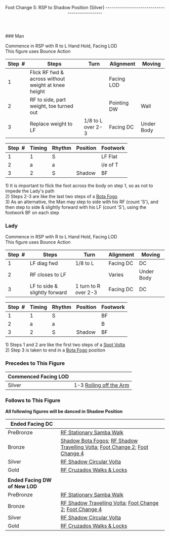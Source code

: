 <header>Foot Change 5: RSP to Shadow Position (Silver)
----------------------------------------------

 </header>### Man

Commence in RSP with R to L Hand Hold, Facing LOD  
 This figure uses Bounce Action

 | **Step<span style="color:white">\_</span>\#** | **Steps** | **Turn** | **Alignment** | **Moving** |
|---|---|---|---|---|
| 1 | Flick RF fwd &amp; across without weight at knee height |  | Facing LOD |  |
| 2 | RF to side, part weight, toe turned out |  | Pointing DW | Wall |
| 3 | Replace weight to LF | 1/8 to L over 2-3 | Facing DC | Under Body |

 | **Step<span style="color:white">\_</span>\#** | **Timing** | **Rhythm** | **Position** | **Footwork** |
|---|---|---|---|---|
| 1 | 1 | S |  | LF Flat |
| 2 | a | a |  | i/e of T |
| 3 | 2 | S | Shadow | BF |

1\) It is important to flick the foot across the body on step 1, so as not to impede the Lady's path  
 2) Steps 2-3 are like the last two steps of a [Bota Fogo](travel_bf_fwd.md)  
 3) As an alternative, the Man may step to side with his RF (count 'S'), and then step to side &amp; slightly forward with his LF (count 'S'), using the footwork BF on each step

### Lady

Commence in RSP with R to L Hand Hold, Facing LOD  
 This figure uses Bounce Action

 | **Step<span style="color:white">\_</span>\#** | **Steps** | **Turn** | **Alignment** | **Moving** |
|---|---|---|---|---|
| 1 | LF diag fwd | 1/8 to L | Facing DC | DC |
| 2 | RF closes to LF |  | Varies | Under Body |
| 3 | LF to side &amp; slightly forward | 1 turn to R over 2-3 | Facing DC | DC |

 | **Step<span style="color:white">\_</span>\#** | **Timing** | **Rhythm** | **Position** | **Footwork** |
|---|---|---|---|---|
| 1 | 1 | S |  | BF |
| 2 | a | a |  | B |
| 3 | 2 | S | Shadow | BF |

1\) Steps 1 and 2 are like the first two steps of a [Spot Volta](solo_spot_volta.md)  
 2) Step 3 is taken to end in a [Bota Fogo](travel_bf_fwd.md) position

### Precedes to This Figure

 | **Commenced Facing LOD** |  |
|---|---|
| Silver | 1-3 [Rolling off the Arm](rolling_off_arm.md) |

### Follows to This Figure

**All following figures will be danced in Shadow Position**

 | **Ended Facing DC** |  |
|---|---|
| PreBronze | [RF Stationary Samba Walk](stationary_samba_walks.md) |
| Bronze | [Shadow Bota Fogos](shadow_bota_fogos.md); [RF Shadow Travelling Volta](shadow_travelling_voltas.md); [Foot Change 2](foot_change_2_shadow_to_closed.md); [Foot Change 4](foot_change_4_shadow_to_pp_cpp.md) |
| Silver | [RF Shadow Circular Volta](shadow_circ_voltas.md) |
| Gold | [RF Cruzados Walks &amp; Locks](cruzados.md) |
|  |  |
| **Ended Facing DW of New LOD** |  |
| PreBronze | [RF Stationary Samba Walk](stationary_samba_walks.md) |
| Bronze | [RF Shadow Travelling Volta](shadow_travelling_voltas.md); [Foot Change 2](foot_change_2_shadow_to_closed.md); [Foot Change 4](foot_change_4_shadow_to_pp_cpp.md) |
| Silver | [RF Shadow Circular Volta](shadow_circ_voltas.md) |
| Gold | [RF Cruzados Walks &amp; Locks](cruzados.md) |